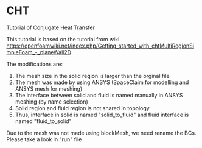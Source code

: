 # CHT
Tutorial of Conjugate Heat Transfer 

This tutorial is based on the tutorial from wiki
https://openfoamwiki.net/index.php/Getting_started_with_chtMultiRegionSimpleFoam_-_planeWall2D

The modifications are:
1. The mesh size in the solid region is larger than the orginal file
2. The mesh was made by using ANSYS (SpaceClaim for modelling and ANSYS mesh for meshing)
3. The interface between solid and fluid is named manually in ANSYS meshing (by name selection)
4. Solid region and fluid region is not shared in topology 
5. Thus, interface in solid is named "solid_to_fluid" and fluid interface is named "fluid_to_solid"

Due to the mesh was not made using blockMesh, we need rename the BCs. Please take a look in "run" file

